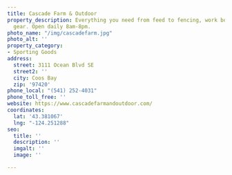 ```yaml
---
title: Cascade Farm & Outdoor
property_description: Everything you need from feed to fencing, work boots to hunting
  gear. Open daily 8am-8pm.
photo_name: "/img/cascadefarm.jpg"
photo_alt: ''
property_category:
- Sporting Goods
address:
  street: 3111 Ocean Blvd SE
  street2: ''
  city: Coos Bay
  zip: '97420'
phone_local: "(541) 252-4031"
phone_toll_free: ''
website: https://www.cascadefarmandoutdoor.com/
coordinates:
  lat: '43.381067'
  lng: "-124.251288"
seo:
  title: ''
  description: ''
  imgalt: ''
  image: ''

---
```

